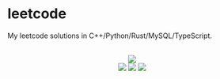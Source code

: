 # leetcode
My leetcode solutions in C++/Python/Rust/MySQL/TypeScript.

<div align="center">
<br/>
<img src="https://img.shields.io/badge/Solved-747/3253%20=%2022%25-blue.svg?style=flat-square" />
<br/>
<img src="https://img.shields.io/badge/Easy-298/818-5CB85D.svg?style=flat-square" />
<img src="https://img.shields.io/badge/Medium-353/1707-F0AE4E.svg?style=flat-square" />
<img src="https://img.shields.io/badge/Hard-96/728-D95450.svg?style=flat-square" />
</div>
